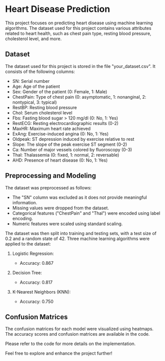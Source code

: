 # Heart Disease Prediction

This project focuses on predicting heart disease using machine learning algorithms. The dataset used for this project contains various attributes related to heart health, such as chest pain type, resting blood pressure, cholesterol level, and more.

## Dataset

The dataset used for this project is stored in the file "your_dataset.csv". It consists of the following columns:

- SN: Serial number
- Age: Age of the patient
- Sex: Gender of the patient (0: Female, 1: Male)
- ChestPain: Type of chest pain (0: asymptomatic, 1: nonanginal, 2: nontypical, 3: typical)
- RestBP: Resting blood pressure
- Chol: Serum cholesterol level
- Fbs: Fasting blood sugar > 120 mg/dl (0: No, 1: Yes)
- RestECG: Resting electrocardiographic results (0-2)
- MaxHR: Maximum heart rate achieved
- ExAng: Exercise-induced angina (0: No, 1: Yes)
- Oldpeak: ST depression induced by exercise relative to rest
- Slope: The slope of the peak exercise ST segment (0-2)
- Ca: Number of major vessels colored by fluoroscopy (0-3)
- Thal: Thalassemia (0: fixed, 1: normal, 2: reversable)
- AHD: Presence of heart disease (0: No, 1: Yes)

## Preprocessing and Modeling

The dataset was preprocessed as follows:

- The "SN" column was excluded as it does not provide meaningful information.
- Missing values were dropped from the dataset.
- Categorical features ("ChestPain" and "Thal") were encoded using label encoding.
- Numeric features were scaled using standard scaling.

The dataset was then split into training and testing sets, with a test size of 0.2 and a random state of 42. Three machine learning algorithms were applied to the dataset:

1. Logistic Regression:
   - Accuracy: 0.867

2. Decision Tree:
   - Accuracy: 0.817

3. K-Nearest Neighbors (KNN):
   - Accuracy: 0.750

## Confusion Matrices

The confusion matrices for each model were visualized using heatmaps. The accuracy scores and confusion matrices are available in the code.

Please refer to the code for more details on the implementation.

Feel free to explore and enhance the project further!
